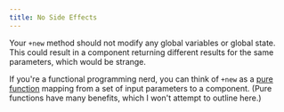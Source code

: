 ```yaml
---
title: No Side Effects
---
```


Your `+new` method should not modify any global variables or global state. This could result in a component returning different results for the same parameters, which would be strange.

If you're a functional programming nerd, you can think of `+new` as a [pure function](http://en.wikipedia.org/wiki/Pure_function) mapping from a set of input parameters to a component. (Pure functions have many benefits, which I won't attempt to outline here.)
